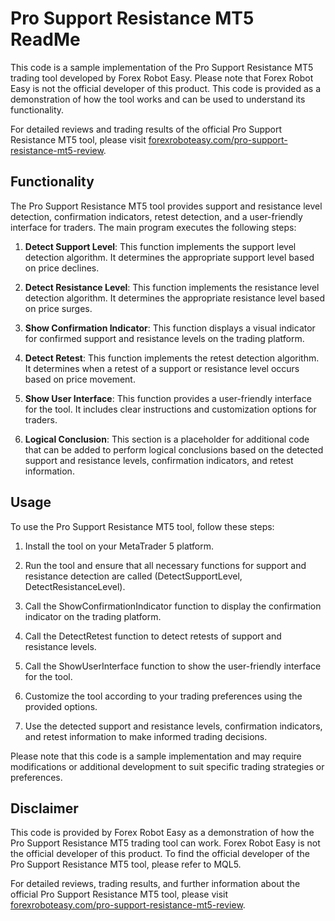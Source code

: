 # Pro Support Resistance MT5 ReadMe

This code is a sample implementation of the Pro Support Resistance MT5 trading tool developed by Forex Robot Easy. Please note that Forex Robot Easy is not the official developer of this product. This code is provided as a demonstration of how the tool works and can be used to understand its functionality.

For detailed reviews and trading results of the official Pro Support Resistance MT5 tool, please visit [forexroboteasy.com/pro-support-resistance-mt5-review](https://forexroboteasy.com/forex-robot-review/pro-support-resistance-mt5-review-top-forex-trading-guide/).

## Functionality

The Pro Support Resistance MT5 tool provides support and resistance level detection, confirmation indicators, retest detection, and a user-friendly interface for traders. The main program executes the following steps:

1. **Detect Support Level**: This function implements the support level detection algorithm. It determines the appropriate support level based on price declines.

2. **Detect Resistance Level**: This function implements the resistance level detection algorithm. It determines the appropriate resistance level based on price surges.

3. **Show Confirmation Indicator**: This function displays a visual indicator for confirmed support and resistance levels on the trading platform.

4. **Detect Retest**: This function implements the retest detection algorithm. It determines when a retest of a support or resistance level occurs based on price movement.

5. **Show User Interface**: This function provides a user-friendly interface for the tool. It includes clear instructions and customization options for traders.

6. **Logical Conclusion**: This section is a placeholder for additional code that can be added to perform logical conclusions based on the detected support and resistance levels, confirmation indicators, and retest information.

## Usage

To use the Pro Support Resistance MT5 tool, follow these steps:

1. Install the tool on your MetaTrader 5 platform.

2. Run the tool and ensure that all necessary functions for support and resistance detection are called (DetectSupportLevel, DetectResistanceLevel).

3. Call the ShowConfirmationIndicator function to display the confirmation indicator on the trading platform.

4. Call the DetectRetest function to detect retests of support and resistance levels.

5. Call the ShowUserInterface function to show the user-friendly interface for the tool.

6. Customize the tool according to your trading preferences using the provided options.

7. Use the detected support and resistance levels, confirmation indicators, and retest information to make informed trading decisions.

Please note that this code is a sample implementation and may require modifications or additional development to suit specific trading strategies or preferences.

## Disclaimer

This code is provided by Forex Robot Easy as a demonstration of how the Pro Support Resistance MT5 trading tool can work. Forex Robot Easy is not the official developer of this product. To find the official developer of the Pro Support Resistance MT5 tool, please refer to MQL5.

For detailed reviews, trading results, and further information about the official Pro Support Resistance MT5 tool, please visit [forexroboteasy.com/pro-support-resistance-mt5-review](https://forexroboteasy.com/forex-robot-review/pro-support-resistance-mt5-review-top-forex-trading-guide/).

